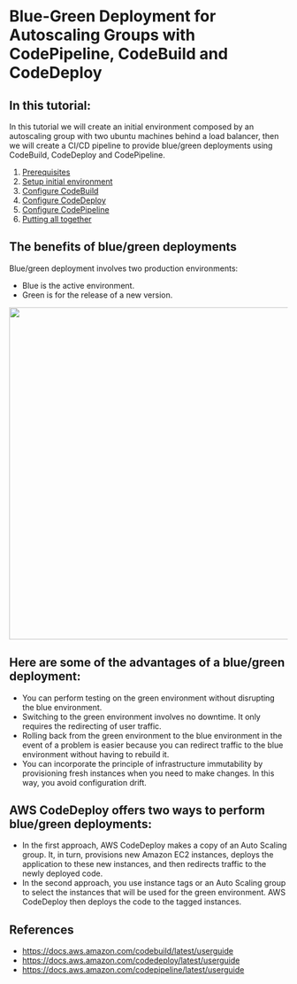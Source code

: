 # Blue-Green Deployment for Autoscaling Groups with CodePipeline, CodeBuild and CodeDeploy

## In this tutorial:

In this tutorial we will create an initial environment composed by an autoscaling group with two ubuntu machines behind a load balancer, then we will create a CI/CD pipeline to provide blue/green deployments using CodeBuild, CodeDeploy and CodePipeline. 

 1. [Prerequisites](/doc/1-prerequisites.md)
 2. [Setup initial environment](/doc/2-setup-initial-environment.md)
 3. [Configure CodeBuild](/doc/3-configure-codebuild.md)
 4. [Configure CodeDeploy](/doc/4-configure-codedeploy.md)
 5. [Configure CodePipeline](/doc/5-configure-codepipeline.md)
 6. [Putting all together](/doc/6-putting-all-together.md)
 
## The benefits of blue/green deployments

Blue/green deployment involves two production environments:

 - Blue is the active environment.
 - Green is for the release of a new version.

<kbd>
  <img src="/doc/images/00-00-blue-green-ec2-01.png" width="600">
</kbd>
 
## Here are some of the advantages of a blue/green deployment:

 - You can perform testing on the green environment without disrupting the blue environment.
 - Switching to the green environment involves no downtime. It only requires the redirecting of user traffic.
 - Rolling back from the green environment to the blue environment in the event of a problem is easier because you can redirect traffic to the blue environment without having to rebuild it.
 - You can incorporate the principle of infrastructure immutability by provisioning fresh instances when you need to make changes. In this way, you avoid configuration drift.

## AWS CodeDeploy offers two ways to perform blue/green deployments:

 - In the first approach, AWS CodeDeploy makes a copy of an Auto Scaling group. It, in turn, provisions new Amazon EC2 instances, deploys the application to these new instances, and then redirects traffic to the newly deployed code.
 - In the second approach, you use instance tags or an Auto Scaling group to select the instances that will be used for the green environment. AWS CodeDeploy then deploys the code to the tagged instances.

## References

 - https://docs.aws.amazon.com/codebuild/latest/userguide
 - https://docs.aws.amazon.com/codedeploy/latest/userguide
 - https://docs.aws.amazon.com/codepipeline/latest/userguide
